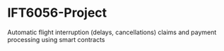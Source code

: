 # IFT6056-Project
Automatic flight interruption (delays, cancellations) claims and payment processing using smart contracts
